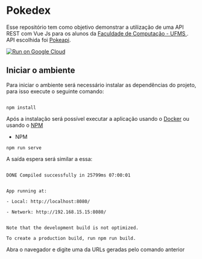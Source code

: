 # Pokedex
Esse repositório tem como objetivo demonstrar a utilização de uma API REST com Vue Js para os alunos da [Faculdade de Computação - UFMS ]('https://www.facom.ufms.br/'). API escolhida foi [Pokeapi](https://pokeapi.co/).

[![Run on Google Cloud](https://deploy.cloud.run/button.svg)](https://deploy.cloud.run)

## Iniciar o ambiente

Para iniciar o ambiente será necessário instalar as dependências do projeto, para isso execute o seguinte comando:

```shell

npm install

```

Após a instalação será possível executar a aplicação usando o [Docker](https://docker.com/) ou usando o [NPM](https://www.npmjs.com/)

- NPM

```shell
npm run serve
```

A saída espera será similar a essa:

```text

DONE Compiled successfully in 25799ms 07:00:01


App running at:

- Local: http://localhost:8080/

- Network: http://192.168.15.15:8080/


Note that the development build is not optimized.

To create a production build, run npm run build.
```

Abra o navegador e digite uma da URLs geradas pelo comando anterior
